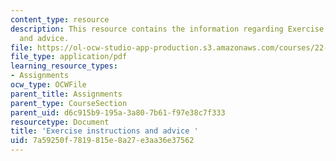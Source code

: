 ```yaml
---
content_type: resource
description: This resource contains the information regarding Exercise instructions
  and advice.
file: https://ol-ocw-studio-app-production.s3.amazonaws.com/courses/22-15-essential-numerical-methods-fall-2014/7a59250f7819815e8a27e3aa36e37562_MIT22_15F14_ex_instr.pdf
file_type: application/pdf
learning_resource_types:
- Assignments
ocw_type: OCWFile
parent_title: Assignments
parent_type: CourseSection
parent_uid: d6c915b9-195a-3a80-7b61-f97e38c7f333
resourcetype: Document
title: 'Exercise instructions and advice '
uid: 7a59250f-7819-815e-8a27-e3aa36e37562
---
```


